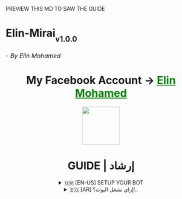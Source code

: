 PREVIEW THIS MD TO SAW THE GUIDE

<h1>Elin-Mirai<sub><sub>v1.0.0</sub><sub><sub><h6>- By Elin Mohamed</h6></sub></sub></sub>

<div align="center">
  My Facebook Account ->
  <a href="https://www.facebook.com/ElinYeager726" style="color: green;">Elin Mohamed</a></h3></div>

> 
<p align="center">
    <img align="center" src="https://i.postimg.cc/BQMBMYpX/b7d26727df077d65155f7fde2ad43637.jpg" width="100"/>
<h1 align="center"> GUIDE | إرشاد </h1>
   
   <details>
   <summary align="center"> 🇺🇲 [EN-US] SETUP YOUR BOT </summary>

> <h6 align='center'>Here's an example on how to setup your Facebook Messenger Bot:<br></h6>
1. search in kiwi browser ***`c3c fbstate`*** after searching it click and download.
2. Open your fb acc in your kiwi browser and upload the c3c fbstate u downloaded on the extension
3. Go to facebook.com and click the c3c extension then copy your fbstate
4. Go to your repository and click the files then paste your fbstate in ***`jekastate.json`***
5. After pasting the fbstate go to ***`config.json`*** to setup your BOT INFO
6. If you're done already with config.json, initiate it by clicking on ***`Run`***.
7. Be patient and wait until something appears that ask you to log in using your ***Facebook Bot Account***.
8. After logging in, you can now enjoy and have fun! 😊
```bash
"BOTNAME": "BOT_NAME",
"PREFIX": "/",
"ADMINBOT": [
    "PASTE_YOUR_UID_HERE"

```
###### Chat with Me (https://www.facebook.com/ElinYeager726)

If you encounter any issues or difficulties, don't hesitate to reach out and ask for assistance here. I'm here to help you with any problems you may face
 
 *Note: There is a risk of your account being banned after a certain period, so please ensure proper account management 
</details>

<details>
 <summary align="center">  🇪🇬 [AR] إزاي تشغل البوت؟!.. </summary>

 > <h6 align='center'>تفضل مثال على كيفية تشغيله:
<br></h6>
1. ابحث في متصفح كيوي عن ***`c3c fbstate`*** اضغط عليها ونزلها.
2. افتح حساب الفيسبوك بتاع البوت على متصفح كيوي، أرفع إضافة c3c fbstate اللي نزلتها. 
3. اذهب لصفحة الفيسبوك ثم اضغط على اضافة الـ c3c fbfbstate ثم انسخ الكوكيز.
4. روح لمشروع البوت ثم اضغط على ملف ***`jekastate.json`*** الصق الكوكيز. 
5. بعد م تلصق الوكيز إذهب إلى ملف ***`config.json`*** لتحديد معلومات البوت
6. بعد م تخلص إضغط على***`Run`*** لتشغيل البوت.
7. تم تشغيل إليونة بوت! إستمتع رجائاً 🐢🇪🇬
```bash
"BOTNAME": "BOT_NAME",
"PREFIX": "/",
"ADMINBOT": [
     "PASTE_YOUR_UID_HERE"

```
##### حساب الفيس بتاعي: (https://www.facebook.com/ElinYeager726)

</details>
